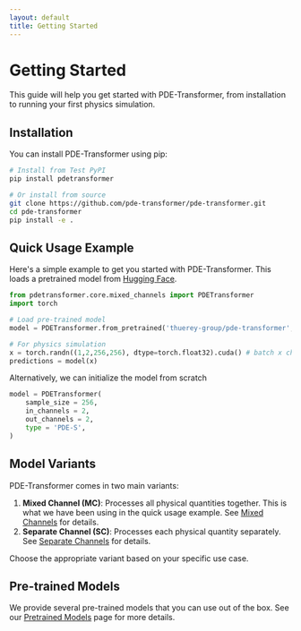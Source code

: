 ```yaml
---
layout: default
title: Getting Started
---
```


# Getting Started

This guide will help you get started with PDE-Transformer, from installation to running your first physics simulation.

## Installation

You can install PDE-Transformer using pip:

```bash
# Install from Test PyPI
pip install pdetransformer

# Or install from source
git clone https://github.com/pde-transformer/pde-transformer.git
cd pde-transformer
pip install -e .
```

## Quick Usage Example

Here's a simple example to get you started with PDE-Transformer. This loads a pretrained model from [Hugging Face](https://huggingface.co/thuerey-group/pde-transformer).

```python
from pdetransformer.core.mixed_channels import PDETransformer
import torch

# Load pre-trained model
model = PDETransformer.from_pretrained('thuerey-group/pde-transformer', subfolder='mc-s').cuda()

# For physics simulation
x = torch.randn((1,2,256,256), dtype=torch.float32).cuda() # batch x channels x height x width
predictions = model(x)
```

Alternatively, we can initialize the model from scratch

```python
model = PDETransformer(
    sample_size = 256,
    in_channels = 2,
    out_channels = 2,
    type = 'PDE-S',
)
```

## Model Variants

PDE-Transformer comes in two main variants:

1. **Mixed Channel (MC)**: Processes all physical quantities together. This is what we have been using in the quick usage example. See [Mixed Channels](mixed_channel.md) for details.
2. **Separate Channel (SC)**: Processes each physical quantity separately. See [Separate Channels](separate_channel.md) for details.

Choose the appropriate variant based on your specific use case.

## Pre-trained Models

We provide several pre-trained models that you can use out of the box. See our [Pretrained Models](pretrained-weights.md) page for more details.
